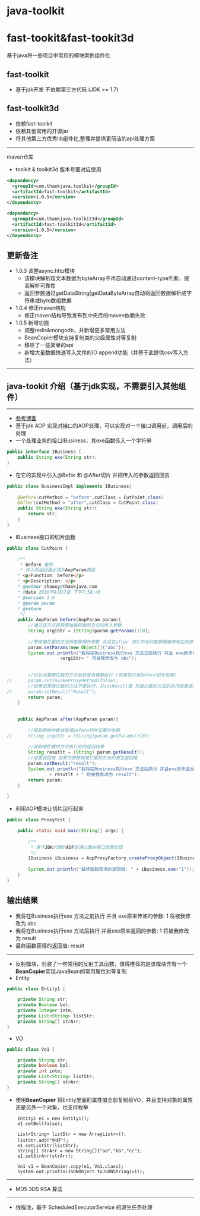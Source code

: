 # java-toolkit
# fast-tookit&fast-tookit3d
基于java将一些项目中常用的模块案例组件化

fast-toolkit
---
- 基于jdk开发 不依赖第三方代码 (JDK >= 1.7)

fast-toolkit3d
---
- 依赖fast-toolkit
- 依赖其他常用的开源jar
- 将其他第三方优秀lib组件化,整理并提供更简洁的api处理方案

--- 
maven仓库
- toolkit & toolkit3d 版本号要对应使用
```xml
<dependency>
  <groupId>com.thankjava.toolkit</groupId>
  <artifactId>fast-toolkit</artifactId>
  <version>1.0.5</version>
</dependency>
```
```xml
<dependency>
  <groupId>com.thankjava.toolkit3d</groupId>
  <artifactId>fast-toolkit3d</artifactId>
  <version>1.0.5</version>
</dependency>
```
## 更新备注
- 1.0.3 调整async.http模块
	- 该模块解析超文本数据为byteArray不再自动通过content-type判断，提高解析可靠性
	- 返回参数通过getDataString|getDataByteArray自动将返回数据解析成字符串或byte数组数据
- 1.0.4 修正maven结构
	- 修正maven结构导致发布到中央库的maven依赖失败
- 1.0.5 新增功能
    - 调整redis&mongodb，并新增更多常用方法
    - BeanCopier模块支持复制类的父级属性对等复制
    - 移除了一些简单的api
    - 新增大量数据快速写入文件的IO append功能（并基于此提供csv写入方法）

---

## java-tookit 介绍（基于jdk实现，不需要引入其他组件）
---
- [参考博客](https://www.thankjava.com/java/ef0d959aada9993d0d1469411f6086ec)
- 基于jdk AOP 实现对接口的AOP处理，可以实现对一个接口调用前，调用后的处理
- 一个处理业务的接口IBusiness，其exe函数传入一个字符串
```java
public interface IBusiness {
	public String exe(String str);
}
```
- 在它的实现中引入@Befor 和 @After切片 并把传入的参数返回回去
```java
public class BusinessImpl implements IBusiness{
	
	@Before(cutMethod = "before",cutClass = CutPoint.class)
	@After(cutMethod = "after",cutClass = CutPoint.class)
	public String exe(String str){
		return str;
	}
}
```
- IBusiness接口的切片函数
```java
public class CutPoint {

	/**
	 * before 案例
	 * 传入和返回值必须为AopParam类型
	* <p>Function: before</p>
	* <p>Description: </p>
	* @author zhaoxy@thankjava.com
	* @date 2016年8月17日 下午7:58:46
	* @version 1.0
	* @param param
	* @return
	 */
	public AopParam before(AopParam param){
		//通过该方法获取原始被拦截的方法的传入参数
		String orgiStr = (String)param.getParams()[0];
		
		//修改被拦截的方法所能获得的参数 并且在after 切片中也只能获得被修改后的参数
		param.setParams(new Object[]{"abc"});
		System.out.println("我将在Business执行exe 方法之前执行 并且 exe原来传递的参数: "
					+orgiStr+ " 将被我修改为 abc");
		
		
		//可以设置被拦截的方法到底是否需要执行 (该属性只有Before切片有用)
//		param.setInvokeProxyMethod(false);
		//如果设置被拦截的方法不要执行，并setResult值 则被拦截的方法的执行结果就是 param.result
//		param.setResult("Result");
		return param;
	}
	
	
	public AopParam after(AopParam param){
		
		//获取原始参数或者是Before切片设置的参数
//		String orgiStr = (String)param.getParams()[0];
		
		//获取被拦截的方法执行后的返回结果
		String resutlt = (String) param.getResult();
		//设置返回值 如果你想修改被拦截的方法的源生返回值
		param.setResult("result");
		System.out.println("我将在Business执行exe 方法后执行 并且exe原来返回的参数: " 
				+ resutlt + " 将被我修改为 result");
		return param;
	}
	
}
```
- 利用AOP模块让切片运行起来
```java
public class ProxyTest {

	public static void main(String[] args) {
	
		/**
		 * 基于JDK代理的AOP是通过面向接口层面实现
		 */
		IBusiness iBusiness = AopProxyFactory.createProxyObject(IBusiness.class, new BusinessImpl());
		
		System.out.println("最终函数获得的返回值: " + iBusiness.exe("1"));
	}
}	
```
## 输出结果
- 我将在Business执行exe 方法之前执行 并且 exe原来传递的参数: 1 将被我修改为 abc
- 我将在Business执行exe 方法后执行 并且exe原来返回的参数: 1 将被我修改为 result
- 最终函数获得的返回值: result

---
- 反射模块，封装了一些常用的反射工具函数，值得推荐的是该模块含有一个 **BeanCopier**实现JavaBean的常用属性对等复制
- Entity
```java
public class Entity1 {

	private String str;
	private Boolean bol;
	private Integer inte;
	private List<String> listStr;
	private String[] strArr;
}	
```
- VO
```java
public class Vo1 {

	private String str;
	private boolean bol;
	private int inte;
	private List<String> listStr;
	private String[] strArr;
}
```

- 使用**BeanCopier** 将Entity里面的属性值全部复制给VO，并且支持对象的属性还是另外一个对象，也支持枚举
```
    Entity1 e1 = new Entity1();
    e1.setBol(false);
    
    List<String> listStr = new ArrayList<>();
    listStr.add("你好");
    e1.setListStr(listStr);
    String[] strArr = new String[]{"aa","bb","cc"};
    e1.setStrArr(strArr);
    
    Vo1 v1 = BeanCopier.copy(e1, Vo1.class);
    System.out.println(JSONObject.toJSONString(v1));
```
---
- MD5 3DS RSA 算法

---
- 线程池，基于 ScheduledExecutorService 的源生任务处理
